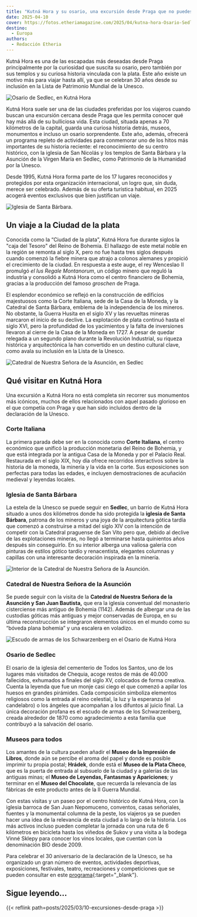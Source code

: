 ```yaml
---
title: "Kutná Hora y su osario, una excursión desde Praga que no puedes perderte este año"
date: 2025-04-10
cover: https://fotos.etheriamagazine.com/2025/04/kutna-hora-Osario-Sedlec.jpeg
destino: 
  - Europa
authors: 
  - Redacción Etheria
---
```


Kutná Hora es una de las escapadas más deseadas desde Praga principalmente por la 
curiosidad que suscita su osario, pero también por sus templos y su curiosa historia 
vinculada con la plata. Este año existe un motivo más para viajar hasta allí, ya que se 
celebran 30 años desde su inclusión en la Lista de Patrimonio Mundial de la Unesco. 

![Osario de Sedlec, en Kutná Hora](https://fotos.etheriamagazine.com/2025/04/kutna-hora-Osario-Sedlec.jpeg "Osario de Sedlec, en Kutná Hora. © Turismo de Sedlec")

Kutná Hora suele ser una de las ciudades preferidas por los viajeros cuando buscan una 
excursión cercana desde Praga que les permita conocer qué hay más allá de su bulliciosa 
vida. Esta ciudad, situada apenas a 70 kilómetros de la capital, guarda una curiosa 
historia detrás, museos, monumentos e incluso un osario sorprendente. Este año, además, 
ofrecerá un programa repleto de actividades para conmemorar uno de los hitos más 
importantes de su historia reciente: el reconocimiento de su centro histórico, con la 
iglesia de San Nicolás y los templos de Santa Bárbara y la Asunción de la Virgen María 
en Sedlec, como Patrimonio de la Humanidad por la Unesco. 

Desde 1995, Kutná Hora forma parte de los 17 lugares reconocidos y protegidos por esta 
organización internacional, un logro que, sin duda, merece ser celebrado. Además de su 
oferta turística habitual, en 2025 acogerá eventos exclusivos que bien justifican un 
viaje. 

![Iglesia de Santa Bárbara.](https://fotos.etheriamagazine.com/2025/04/kutna-hora-Iglesia-de-Santa-Barbara.jpeg "Iglesia de Santa Bárbara. © Ondrej Holas")

## Un viaje a la Ciudad de la plata

Conocida como la “Ciudad de la plata”, Kutná Hora fue durante siglos la "caja del 
Tesoro" del Reino de Bohemia. El hallazgo de este metal noble en la región se remonta al 
siglo X, pero no fue hasta tres siglos después cuando comenzó la fiebre minera que 
atrajo a colonos alemanes y propició el crecimiento de la ciudad. En respuesta a este 
auge, el rey Wenceslao II promulgó _el Ius Regale Montanorum_, un código minero que 
reguló la industria y consolidó a Kutná Hora como el centro financiero de Bohemia, 
gracias a la producción del famoso _groschen_ de Praga. 

El esplendor económico se reflejó en la construcción de edificios majestuosos como la 
Corte Italiana, sede de la Casa de la Moneda, y la Catedral de Santa Bárbara, emblema de 
la independencia de los mineros. No obstante, la Guerra Husita en el siglo XV y las 
revueltas mineras marcaron el inicio de su declive. La explotación de plata continuó 
hasta el siglo XVI, pero la profundidad de los yacimientos y la falta de inversiones 
llevaron al cierre de la Casa de la Moneda en 1727. A pesar de quedar relegada a un 
segundo plano durante la Revolución Industrial, su riqueza histórica y arquitectónica la 
han convertido en un destino cultural clave, como avala su inclusión en la Lista de la 
Unesco. 

![Catedral de Nuestra Señora de la Asunción, en Sedlec](https://fotos.etheriamagazine.com/2025/04/kutna-hora-catedral-sedlec.jpeg "Catedral de Nuestra Señora de la Asunción, en Sedlec (Kutná Hora). © UPVISION")

## Qué visitar en Kutná Hora

Una excursión a Kutná Hora no está completa sin recorrer sus monumentos más icónicos, 
muchos de ellos relacionados con aquel pasado glorioso en el que competía con Praga y 
que han sido incluidos dentro de la declaración de la Unesco. 

### Corte Italiana

La primera parada debe ser en la conocida como **Corte Italiana**, el centro económico 
que unificó la producción monetaria del Reino de Bohemia, y que está integrada por la 
antigua Casa de la Moneda y por el Palacio Real. Restaurada en el siglo XIX, hoy día 
ofrece recorridos interactivos sobre la historia de la moneda, la minería y la vida en 
la corte. Sus exposiciones son perfectas para todas las edades, e incluyen 
demostraciones de acuñación medieval y leyendas locales. 

### Iglesia de Santa Bárbara

La estela de la Unesco se puede seguir en **Sedlec**, un barrio de Kutná Hora situado a 
unos dos kilómetros donde ha sido protegida la **iglesia de Santa Bárbara**, patrona de 
los mineros y una joya de la arquitectura gótica tardía que comenzó a construirse a 
mitad del siglo XIV con la intención de competir con la Catedral praguense de San Vito 
pero que, debido al declive de las explotaciones mineras, no llegó a terminarse hasta 
quinientos años después sin conseguirlo. En su interior alberga una valiosa galería con 
pinturas de estilos gótico tardío y renacentista, elegantes columnas y capillas con una 
interesante decoración inspirada en la minería. 

![Interior de la Catedral de Nuestra Señora de la Asunción.](https://fotos.etheriamagazine.com/2025/04/kutna-hora-Catedral-asuncion.jpeg "Interior de la Catedral de Nuestra Señora de la Asunción. © Turismo de Sedlec")

### Catedral de Nuestra Señora de la Asunción

Se puede seguir con la visita de la **Catedral de Nuestra Señora de la Asunción y San 
Juan Bautista,** que era la iglesia conventual del monasterio cisterciense más antiguo 
de Bohemia (1142). Además de albergar una de las custodias góticas más antiguas y mejor 
conservadas de Europa, en su última reconstrucción se integraron elementos únicos en el 
mundo como su “bóveda plana bohemia” y una escalera en voladizo. 

![Escudo de armas de los Schwarzenberg en el Osario de Kutná Hora](https://fotos.etheriamagazine.com/2025/04/escudo-Osario-kutna-hora.jpeg "Escudo de armas de los Schwarzenberg. © Turismo de Sedlec")

### Osario de Sedlec

El osario de la iglesia del cementerio de Todos los Santos, uno de los lugares más 
visitados de Chequia, acoge restos de más de 40.000 fallecidos, exhumados a finales del 
siglo XV, colocados de forma creativa. Cuenta la leyenda que fue un monje casi ciego el 
que comenzó a apilar los huesos en grandes pirámides. Cada composición simboliza 
elementos religiosos como la entrada al reino celestial, la luz y la esperanza (el 
candelabro) o los ángeles que acompañan a los difuntos al juicio final. La única 
decoración profana es el escudo de armas de los Schwarzenberg, creada alrededor de 1870 
como agradecimiento a esta familia que contribuyó a la salvación del osario. 

### Museos para todos

Los amantes de la cultura pueden añadir el **Museo de la Impresión de Libros**, donde 
aún se percibe el aroma del papel y donde es posible imprimir tu propia postal; 
**Hrádek**, donde está el **Museo de la Plata Checo**, que es la puerta de entrada al 
subsuelo de la ciudad y a galerías de las antiguas minas; el **Museo de Leyendas, 
Fantasmas y Apariciones**; y terminar en el **Museo del Chocolate**, que recuerda la 
relevancia de las fábricas de este producto antes de la II Guerra Mundial. 

Con estas visitas y un paseo por el centro histórico de Kutná Hora, con la iglesia 
barroca de San Juan Nepomuceno, conventos, casas señoriales, fuentes y la monumental 
columna de la peste, los viajeros ya se pueden hacer una idea de la relevancia de esta 
ciudad a lo largo de la historia. Los más activos incluso pueden completar la jornada 
con una ruta de 6 kilómetros en bicicleta hasta los viñedos de Sukov y una visita a la 
bodega Vinné Sklepy para conocer los vinos locales, que cuentan con la denominación BIO 
desde 2009. 

Para celebrar el 30 aniversario de la declaración de la Unesco, se ha organizado un gran 
número de eventos, actividades deportivas, exposiciones, festivales, teatro, 
recreaciones y competiciones que se pueden consultar en este 
[programa](https://unesco.kutnahora.cz/program/){:target="_blank"}. 

## Sigue leyendo...

{{< reflink path=posts/2025/03/10-excursiones-desde-praga >}}
